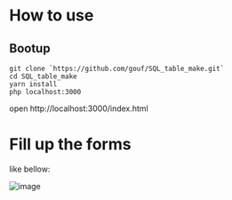 # How to use

## Bootup

```console
git clone `https://github.com/gouf/SQL_table_make.git`
cd SQL_table_make
yarn install
php localhost:3000
```
open http://localhost:3000/index.html

# Fill up the forms

like bellow:

![image](https://t.gyazo.com/teams/liteskyblue/09579b4930c424de2fc7ca89d5f156e3.png)
